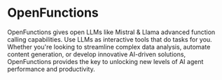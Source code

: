 # OpenFunctions
OpenFunctions gives open LLMs like Mistral & Llama advanced function calling capabilities.
Use LLMs as interactive tools that do tasks for you. Whether you're looking to streamline complex data analysis, automate content generation, or develop innovative AI-driven solutions, OpenFunctions provides the key to unlocking new levels of AI agent performance and productivity.
